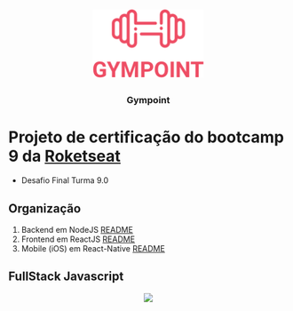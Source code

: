 <h1 align="center">
  <img alt="Gympoint" title="Gympoint" src=".github/logo.png" width="200px" />
</h1>

<h3 align="center">
  Gympoint
</h3>

# Projeto de certificação do bootcamp 9 da [Roketseat](http://rocketseat.com.br)

- Desafio Final Turma 9.0

## Organização

1. Backend em NodeJS [README](./backend/README.md)
2. Frontend em ReactJS [README](./frontend/README.md)
3. Mobile (iOS) em React-Native [README](./mobile/README.md)

## FullStack Javascript

<p align="center">
  <img height="100" src=".github/fullstack.png">
</p>
